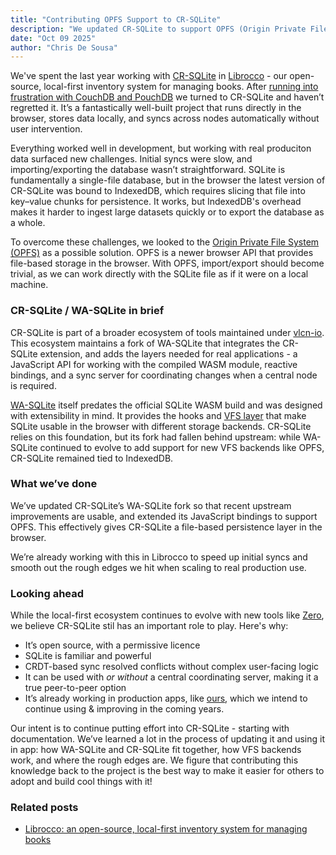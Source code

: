 ```yaml
---
title: "Contributing OPFS Support to CR-SQLite"
description: "We updated CR-SQLite to support OPFS (Origin Private File System), in order to replace IndexedDB as the default storage backend. This effectively gives CR-SQLite file-based persistence layer in the browser."
date: "Oct 09 2025"
author: "Chris De Sousa"
---
```


We've spent the last year working with [CR-SQLite](https://github.com/vlcn-io/cr-sqlite) in [Librocco](https://github.com/librocco/librocco) - our open-source, local-first inventory system for managing books. After [running into frustration with CouchDB and PouchDB](/projects/01-librocco#1-exploring-options-for-local-storage-sync) we turned to CR-SQLite and haven’t regretted it. It’s a fantastically well-built project that runs directly in the browser, stores data locally, and syncs across nodes automatically without user intervention.

Everything worked well in development, but working with real produciton data surfaced new challenges. Initial syncs were slow, and importing/exporting the database wasn’t straightforward. SQLite is fundamentally a single-file database, but in the browser the latest version of CR-SQLite was bound to IndexedDB, which requires slicing that file into key–value chunks for persistence. It works, but IndexedDB's overhead makes it harder to ingest large datasets quickly or to export the database as a whole.

To overcome these challenges, we looked to the [Origin Private File System (OPFS)](https://developer.mozilla.org/en-US/docs/Web/API/File_System_API/Origin_private_file_system) as a possible solution. OPFS is a newer browser API that provides file-based storage in the browser. With OPFS, import/export should become trivial, as we can work directly with the SQLite file as if it were on a local machine.

### CR-SQLite / WA-SQLite in brief

CR-SQLite is part of a broader ecosystem of tools maintained under [vlcn-io](https://github.com/vlcn-io/js). This ecosystem maintains a fork of WA-SQLite that integrates the CR-SQLite extension, and adds the layers needed for real applications - a JavaScript API for working with the compiled WASM module, reactive bindings, and a sync server for coordinating changes when a central node is required.

[WA-SQLite](https://github.com/rhashimoto/wa-sqlite) itself predates the official SQLite WASM build and was designed with extensibility in mind. It provides the hooks and [VFS layer](https://github.com/rhashimoto/wa-sqlite/tree/master/src/examples) that make SQLite usable in the browser with different storage backends. CR-SQLite relies on this foundation, but its fork had fallen behind upstream: while WA-SQLite continued to evolve to add support for new VFS backends like OPFS, CR-SQLite remained tied to IndexedDB.

### What we’ve done

We’ve updated CR-SQLite’s WA-SQLite fork so that recent upstream improvements are usable, and extended its JavaScript bindings to support OPFS. This effectively gives CR-SQLite a file-based persistence layer in the browser.

We’re already working with this in Librocco to speed up initial syncs and smooth out the rough edges we hit when scaling to real production use.

### Looking ahead

While the local-first ecosystem continues to evolve with new tools like [Zero](https://zerosync.dev/), we believe CR-SQLite stil has an important role to play. Here's why:

- It’s open source, with a permissive licence
- SQLite is familiar and powerful
- CRDT-based sync resolved conflicts without complex user-facing logic
- It can be used with _or without_ a central coordinating server, making it a true peer-to-peer option
- It’s already working in production apps, like [ours](https://libroc.co/demo/#), which we intend to continue using & improving in the coming years.

Our intent is to continue putting effort into CR-SQLite - starting with documentation. We’ve learned a lot in the process of updating it and using it in app: how WA-SQLite and CR-SQLite fit together, how VFS backends work, and where the rough edges are. We figure that contributing this knowledge back to the project is the best way to make it easier for others to adopt and build cool things with it!

### Related posts

- [Librocco: an open-source, local-first inventory system for managing books](/projects/01-librocco)
<!--
We've learned a few things in the process: [Other Blog Post Title](/blog/slug-of-the-post)
-->
